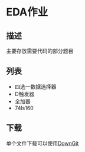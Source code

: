 <!--
 * @Author: QianXu
 * @LastEditors: QianXu
 * @Description: NONE
 * @Date: 2019-03-05 17:29:41
 * @LastEditTime: 2019-03-07 23:04:33
 -->
# EDA作业

## 描述
主要存放需要代码的部分题目
 
 
## 列表
   - 四选一数据选择器
   - D触发器
   - 全加器
   - 74ls160

## 下载
单个文件下载可以使用[DownGit](http://downgit.zhoudaxiaa.com/#/home)